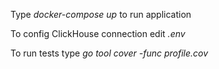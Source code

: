Type *docker-compose up* to run application

To config ClickHouse connection edit *.env*

To run tests type *go tool cover -func profile.cov*